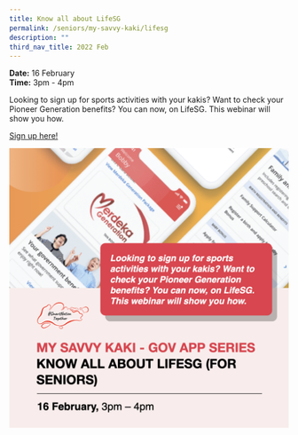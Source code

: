 ```yaml
---
title: Know all about LifeSG
permalink: /seniors/my-savvy-kaki/lifesg
description: ""
third_nav_title: 2022 Feb
---
```



**Date:** 16 February
<br> **Time:** 3pm - 4pm

Looking to sign up for sports activities with your
kakis? Want to check your Pioneer Generation
benefits? You can now, on LifeSG. This webinar will
show you how.

[Sign up here!](https://zoom.us/webinar/register/5016418396571/WN_8Mzq3C8cTnGDAOLMIMWaYg)

![LifeSG workshop for seniors](/images/16-feb-seniors.png)